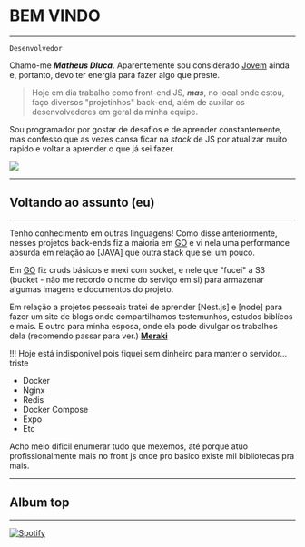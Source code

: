 <style>h1,h2,h3,h4 { border-bottom: 0; } </style>
# BEM VINDO
<hr/>

``Desenvolvedor``

Chamo-me ___Matheus Dluca___.
Aparentemente sou considerado [Jovem] ainda e, portanto, devo ter energia para fazer algo que preste.

> Hoje em dia trabalho como front-end JS,
> ___mas___, no local onde estou,
> faço diversos "projetinhos" back-end, além de auxilar os
> desenvolvedores em geral da minha equipe.

Sou programador por gostar de desafios e de aprender constantemente, mas confesso que as vezes cansa ficar na _stack_ de JS por atualizar muito rápido e voltar a aprender o que já sei fazer.

![](https://cdn-icons-png.flaticon.com/128/743/743280.png)

<hr/>

## Voltando ao assunto (eu)
<hr/>

Tenho conhecimento em outras linguagens!
Como disse anteriormente, nesses projetos back-ends fiz a maioria em [GO] e vi nela uma performance absurda em relação ao [JAVA] que outra stack que sei um pouco.

Em [GO] fiz cruds básicos e mexi com socket, e nele que "fucei" a S3 (bucket - não me recordo o nome do serviço em si)  para armazenar algumas imagens e documentos do projeto.

Em relação a projetos pessoais tratei de aprender [Nest.js] e [node] para fazer um site de blogs onde compartilhamos testemunhos, estudos biblícos e mais. E outro para minha esposa, onde ela pode divulgar os trabalhos dela (recomendo passar para ver.) [__Meraki__]

!!! Hoje está indisponivel pois fiquei sem dinheiro para manter o servidor... triste

 - Docker
 - Nginx
 - Redis
 - Docker Compose
 - Expo
 - Etc
  
Acho meio dificil enumerar tudo que mexemos, até porque atuo profissionalmente mais no front js onde pro básico existe mil bibliotecas pra mais.

<hr />

## Album top
<hr />

[![Spotify](https://open.spotify.com/intl-pt/album/2KSWrd22LGc0Hmqs2Z5i7z?si=b9dT1W6YQjq4A0Qsqhw1DA)](https://open.spotify.com/intl-pt/album/2KSWrd22LGc0Hmqs2Z5i7z?si=b9dT1W6YQjq4A0Qsqhw1DA)

[__Meraki__]: https://www.instagram.com/amomerakiatelie/profilecard/?igsh=MWoyMGR4c3l2cjN5aw%3D%3D
[GO]: https://google.com.br
[Desenvolvedor]: https://google.com.br
[Jovem]: https://google.com.br
[``Matheus Dluca``]: https://www.instagram.com/amomerakiatelie/profilecard/?igsh=MWoyMGR4c3l2cjN5aw%3D%3D